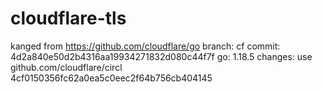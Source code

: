 # cloudflare-tls

kanged from https://github.com/cloudflare/go
branch: cf
commit: 4d2a840e50d2b4316aa19934271832d080c44f7f
go: 1.18.5
changes: use github.com/cloudflare/circl 4cf0150356fc62a0ea5c0eec2f64b756cb404145